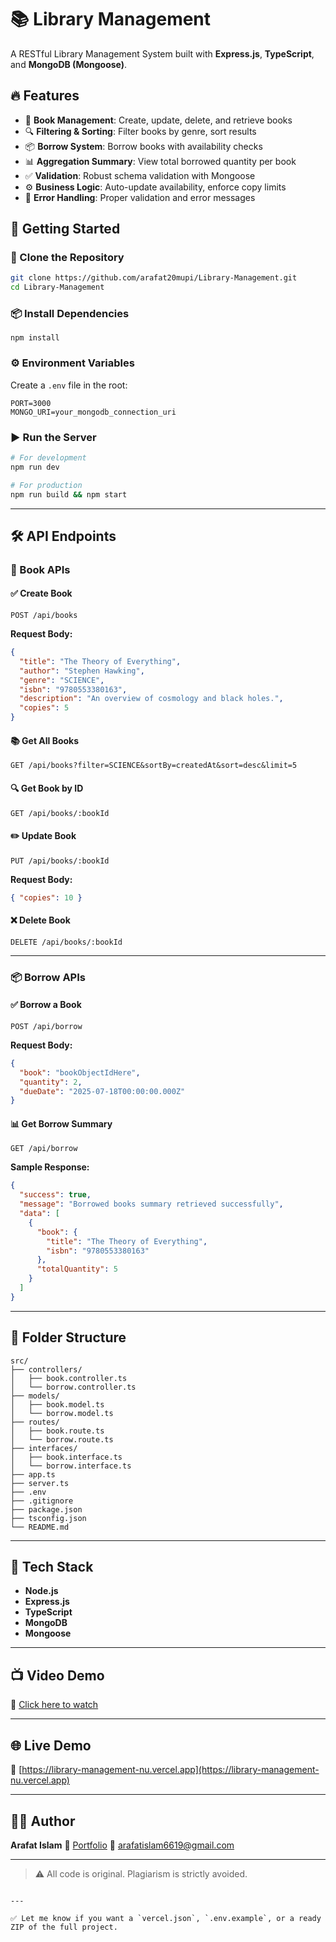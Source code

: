 

# 📚 Library Management


A RESTful Library Management System built with **Express.js**, **TypeScript**, and **MongoDB (Mongoose)**.

## 🔥 Features

- 📖 **Book Management**: Create, update, delete, and retrieve books
- 🔍 **Filtering & Sorting**: Filter books by genre, sort results
- 📦 **Borrow System**: Borrow books with availability checks
- 📊 **Aggregation Summary**: View total borrowed quantity per book
- ✅ **Validation**: Robust schema validation with Mongoose
- ⚙️ **Business Logic**: Auto-update availability, enforce copy limits
- 🔐 **Error Handling**: Proper validation and error messages




## 🚀 Getting Started

### 📁 Clone the Repository

```bash
git clone https://github.com/arafat20mupi/Library-Management.git
cd Library-Management
```

### 📦 Install Dependencies

```
npm install
```

### ⚙️ Environment Variables

Create a `.env` file in the root:

```env
PORT=3000
MONGO_URI=your_mongodb_connection_uri
```

### ▶️ Run the Server

```bash
# For development
npm run dev

# For production
npm run build && npm start
```

---

## 🛠️ API Endpoints

### 📘 Book APIs

#### ✅ Create Book

```http
POST /api/books
```

**Request Body:**

```json
{
  "title": "The Theory of Everything",
  "author": "Stephen Hawking",
  "genre": "SCIENCE",
  "isbn": "9780553380163",
  "description": "An overview of cosmology and black holes.",
  "copies": 5
}
```

#### 📚 Get All Books

```http
GET /api/books?filter=SCIENCE&sortBy=createdAt&sort=desc&limit=5
```

#### 🔍 Get Book by ID

```http
GET /api/books/:bookId
```

#### ✏️ Update Book

```http
PUT /api/books/:bookId
```

**Request Body:**

```json
{ "copies": 10 }
```

#### ❌ Delete Book

```http
DELETE /api/books/:bookId
```

---

### 📦 Borrow APIs

#### ✅ Borrow a Book

```http
POST /api/borrow
```

**Request Body:**

```json
{
  "book": "bookObjectIdHere",
  "quantity": 2,
  "dueDate": "2025-07-18T00:00:00.000Z"
}
```

#### 📊 Get Borrow Summary

```http
GET /api/borrow
```

**Sample Response:**

```json
{
  "success": true,
  "message": "Borrowed books summary retrieved successfully",
  "data": [
    {
      "book": {
        "title": "The Theory of Everything",
        "isbn": "9780553380163"
      },
      "totalQuantity": 5
    }
  ]
}
```

---

## 📁 Folder Structure

```
src/
├── controllers/
│   ├── book.controller.ts
│   └── borrow.controller.ts
├── models/
│   ├── book.model.ts
│   └── borrow.model.ts
├── routes/
│   ├── book.route.ts
│   └── borrow.route.ts
├── interfaces/
│   ├── book.interface.ts
│   └── borrow.interface.ts
├── app.ts
├── server.ts
├── .env
├── .gitignore
├── package.json
├── tsconfig.json
└── README.md
```

---

## 🧪 Tech Stack

* **Node.js**
* **Express.js**
* **TypeScript**
* **MongoDB**
* **Mongoose**

---

## 📺 Video Demo

🎥 [Click here to watch](https://your-video-link.com)

---

## 🌐 Live Demo

🔗 [https://library-management-nu.vercel.app](https://library-management-nu.vercel.app)

---

## 👨‍💻 Author

**Arafat Islam**
🔗 [Portfolio](https://arafat-islam.vercel.app)
📧 [arafatislam6619@gmail.com](mailto:arafatislam6619@gmail.com)

---

> ⚠️ All code is original. Plagiarism is strictly avoided.

```

---

✅ Let me know if you want a `vercel.json`, `.env.example`, or a ready ZIP of the full project.
```
